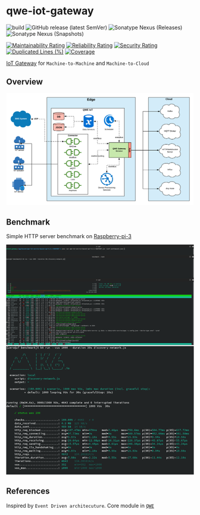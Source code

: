 # qwe-iot-gateway

![build](https://github.com/zero88/qwe-iot-gateway/workflows/build-release/badge.svg?branch=main)
![GitHub release (latest SemVer)](https://img.shields.io/github/v/release/zero88/qwe-iot-data?sort=semver)
![Sonatype Nexus (Releases)](https://img.shields.io/nexus/r/io.github.zero88.qwe/qwe-iot-data?server=https%3A%2F%2Foss.sonatype.org%2F)
![Sonatype Nexus (Snapshots)](https://img.shields.io/nexus/s/io.github.zero88.qwe/qwe-iot-data?server=https%3A%2F%2Foss.sonatype.org%2F)

[![Maintainability Rating](https://sonarcloud.io/api/project_badges/measure?project=zero88_qwe-iot-gateway&metric=sqale_rating)](https://sonarcloud.io/dashboard?id=zero88_qwe-iot-gateway)
[![Reliability Rating](https://sonarcloud.io/api/project_badges/measure?project=zero88_qwe-iot-gateway&metric=reliability_rating)](https://sonarcloud.io/dashboard?id=zero88_qwe-iot-gateway)
[![Security Rating](https://sonarcloud.io/api/project_badges/measure?project=zero88_qwe-iot-gateway&metric=security_rating)](https://sonarcloud.io/dashboard?id=zero88_qwe-iot-gateway)
[![Duplicated Lines (%)](https://sonarcloud.io/api/project_badges/measure?project=zero88_qwe-iot-gateway&metric=duplicated_lines_density)](https://sonarcloud.io/dashboard?id=zero88_qwe-iot-gateway)
[![Coverage](https://sonarcloud.io/api/project_badges/measure?project=zero88_qwe-iot-gateway&metric=coverage)](https://sonarcloud.io/dashboard?id=zero88_qwe-iot-gateway)


[IoT Gateway](https://openautomationsoftware.com/open-automation-systems-blog/what-is-an-iot-gateway) for `Machine-to-Machine` and `Machine-to-Cloud`

## Overview

![QWE IoT Gateway](./.github/IoTGateway.png "IoTGateway")

## Benchmark

Simple HTTP server benchmark on [Raspberry-pi-3](https://www.raspberrypi.org/products/raspberry-pi-3-model-b/)

![Network Benchmark Record](./benchmark/network-benchmark.record.gif "benchmark.record")
![Network Benchmark Result](./benchmark/network-benchmark.result.png "benchmark.result")

## References

Inspired by `Event Driven architecuture`. Core module in [`QWE`](https://github.com/zero88/qwe)
